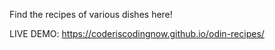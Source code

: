 Find  the recipes of various dishes here!

LIVE DEMO: https://coderiscodingnow.github.io/odin-recipes/
